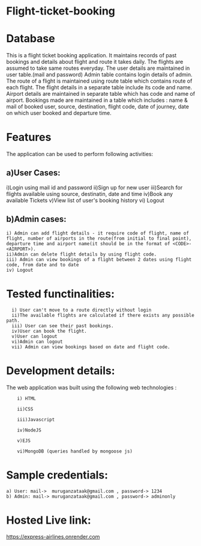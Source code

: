 # Flight-ticket-booking
# Database
This is a flight ticket booking application. It maintains records of past bookings and details about flight and route it takes daily.
The flights are assumed to take same routes everyday.
The user details are maintained in user table.(mail and password)
Admin table contains login details of admin.
The route of a flight is maintained using route table which contains route of each flight.
The flight details in a separate table include its code and name.
Airport details are maintained in separate table which has code and name of airport.
Bookings made are maintained in a table which includes : name & mail of booked user, source, destination, flight code, date of journey, date on which user booked and departure time.

# Features
The application can be used to perform following activities:


## a)User Cases:

   i)Login using mail id and password
   ii)Sign up for new user 
   iii)Search for flights available using source, destinatin, date and time
   iv)Book any available Tickets
   v)View list of user's booking history
   vi) Logout


## b)Admin cases:

    i) Admin can add flight details - it require code of flight, name of flight, number of airports in the route(from initial to final point), departure time and airport name(it should be in the format of <CODE>-<AIRPORT>). 
    ii)Admin can delete flight details by using flight code.
    iii) Admin can view bookings of a flight between 2 dates using flight code, from date and to date
    iv) Logout

#  Tested functinalities:

      i) User can't move to a route directly without login
      ii)The available flights are calculated if there exists any possible path.
      iii) User can see their past bookings.
      iv)User can book the flight.
      v)User can logout
      vi)Admin can logout
      vii) Admin can view bookings based on date and flight code.


# Development details:

The web application was built using the following web technologies :

        i) HTML
        
        ii)CSS
        
        iii)Javascript
        
        iv)NodeJS
        
        v)EJS
        
        vi)MongoDB (queries handled by mongoose js)

# Sample credentials:
    a) User: mail->  muruganzataak@gmail.com , password-> 1234
    b) Admin: mail-> muruganzataak@gmail.com , password-> adminonly

# Hosted Live link:
https://express-airlines.onrender.com
